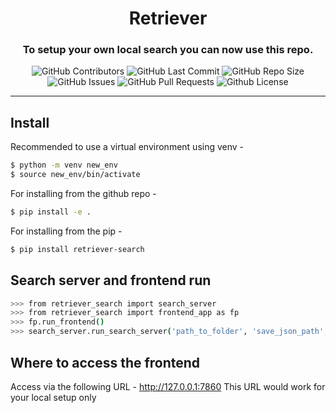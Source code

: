 <div align="center">

# Retriever

### To setup your own local search you can now use this repo.

<p>
<img alt="GitHub Contributors" src="https://img.shields.io/github/contributors/GovML/retriever" />
<img alt="GitHub Last Commit" src="https://img.shields.io/github/last-commit/GovML/retriever" />
<img alt="GitHub Repo Size" src="https://img.shields.io/github/repo-size/GovML/retriever" />
<img alt="GitHub Issues" src="https://img.shields.io/github/issues/GovML/retriever" />
<img alt="GitHub Pull Requests" src="https://img.shields.io/github/issues-pr/GovML/retriever" />
<img alt="Github License" src="https://img.shields.io/badge/License-Apache-yellow.svg" />
</p>

</div>

-----
## Install 

Recommended to use a virtual environment using venv - 

```bash
$ python -m venv new_env
$ source new_env/bin/activate
```
For installing from the github repo - 
```bash
$ pip install -e .
```
For installing from the pip - 
```bash
$ pip install retriever-search
```

## Search server and frontend run

```bash
>>> from retriever_search import search_server
>>> from retriever_search import frontend_app as fp
>>> fp.run_frontend()
>>> search_server.run_search_server('path_to_folder', 'save_json_path', device='cpu')
```

## Where to access the frontend 

Access via the following URL - http://127.0.0.1:7860 
This URL would work for your local setup only
